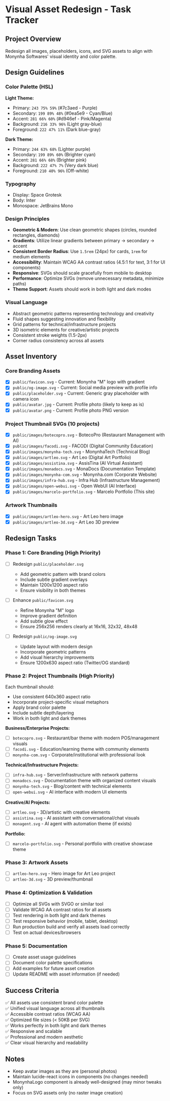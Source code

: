 # Visual Asset Redesign - Task Tracker

## Project Overview

Redesign all images, placeholders, icons, and SVG assets to align with Monynha Softwares' visual identity and color palette.

## Design Guidelines

### Color Palette (HSL)

**Light Theme:**

- Primary: `243 75% 59%` (#7c3aed - Purple)
- Secondary: `199 89% 48%` (#0ea5e9 - Cyan/Blue)
- Accent: `281 66% 60%` (#d946ef - Pink/Magenta)
- Background: `216 33% 96%` (Light gray-blue)
- Foreground: `222 47% 11%` (Dark blue-gray)

**Dark Theme:**

- Primary: `244 63% 68%` (Lighter purple)
- Secondary: `199 89% 60%` (Brighter cyan)
- Accent: `281 66% 68%` (Brighter pink)
- Background: `222 47% 7%` (Very dark blue)
- Foreground: `210 40% 96%` (Off-white)

### Typography

- Display: Space Grotesk
- Body: Inter
- Monospace: JetBrains Mono

### Design Principles

- **Geometric & Modern**: Use clean geometric shapes (circles, rounded rectangles, diamonds)
- **Gradients**: Utilize linear gradients between primary → secondary → accent
- **Consistent Border Radius**: Use `1.5rem` (24px) for cards, `1rem` for medium elements
- **Accessibility**: Maintain WCAG AA contrast ratios (4.5:1 for text, 3:1 for UI components)
- **Responsive**: SVGs should scale gracefully from mobile to desktop
- **Performance**: Optimize SVGs (remove unnecessary metadata, minimize paths)
- **Theme Support**: Assets should work in both light and dark modes

### Visual Language

- Abstract geometric patterns representing technology and creativity
- Fluid shapes suggesting innovation and flexibility
- Grid patterns for technical/infrastructure projects
- 3D isometric elements for creative/artistic projects
- Consistent stroke weights (1.5-2px)
- Corner radius consistency across all assets

## Asset Inventory

### Core Branding Assets

- [x] `public/favicon.svg` - Current: Monynha "M" logo with gradient
- [x] `public/og-image.svg` - Current: Social media preview with profile info
- [x] `public/placeholder.svg` - Current: Generic gray placeholder with camera icon
- [x] `public/avatar.jpg` - Current: Profile photo (likely to keep as is)
- [x] `public/avatar.png` - Current: Profile photo PNG version

### Project Thumbnail SVGs (10 projects)

- [x] `public/images/botecopro.svg` - BotecoPro (Restaurant Management with AI)
- [x] `public/images/facodi.svg` - FACODI (Digital Community Education)
- [x] `public/images/monynha-tech.svg` - MonynhaTech (Technical Blog)
- [x] `public/images/artleo.svg` - Art Leo (Digital Art Portfolio)
- [x] `public/images/assistina.svg` - AssisTina (AI Virtual Assistant)
- [x] `public/images/monadocs.svg` - MonaDocs (Documentation Template)
- [x] `public/images/monynha-com.svg` - Monynha.com (Corporate Website)
- [x] `public/images/infra-hub.svg` - Infra Hub (Infrastructure Management)
- [x] `public/images/open-webui.svg` - Open WebUI (AI Interface)
- [x] `public/images/marcelo-portfolio.svg` - Marcelo Portfolio (This site)

### Artwork Thumbnails

- [x] `public/images/artleo-hero.svg` - Art Leo hero image
- [x] `public/images/artleo-3d.svg` - Art Leo 3D preview

## Redesign Tasks

### Phase 1: Core Branding (High Priority)

- [ ] Redesign `public/placeholder.svg`
  - Add geometric pattern with brand colors
  - Include subtle gradient overlays
  - Maintain 1200x1200 aspect ratio
  - Ensure visibility in both themes
  
- [ ] Enhance `public/favicon.svg`
  - Refine Monynha "M" logo
  - Improve gradient definition
  - Add subtle glow effect
  - Ensure 256x256 renders clearly at 16x16, 32x32, 48x48
  
- [ ] Redesign `public/og-image.svg`
  - Update layout with modern design
  - Incorporate geometric patterns
  - Add visual hierarchy improvements
  - Ensure 1200x630 aspect ratio (Twitter/OG standard)

### Phase 2: Project Thumbnails (High Priority)

Each thumbnail should:

- Use consistent 640x360 aspect ratio
- Incorporate project-specific visual metaphors
- Apply brand color palette
- Include subtle depth/layering
- Work in both light and dark themes

**Business/Enterprise Projects:**

- [ ] `botecopro.svg` - Restaurant/bar theme with modern POS/management visuals
- [ ] `facodi.svg` - Education/learning theme with community elements
- [ ] `monynha-com.svg` - Corporate/institutional with professional look

**Technical/Infrastructure Projects:**

- [ ] `infra-hub.svg` - Server/infrastructure with network patterns
- [ ] `monadocs.svg` - Documentation theme with organized content visuals
- [ ] `monynha-tech.svg` - Blog/content with technical elements
- [ ] `open-webui.svg` - AI interface with modern UI elements

**Creative/AI Projects:**

- [ ] `artleo.svg` - 3D/artistic with creative elements
- [ ] `assistina.svg` - AI assistant with conversational/chat visuals
- [ ] `monagent.svg` - AI agent with automation theme (if exists)

**Portfolio:**

- [ ] `marcelo-portfolio.svg` - Personal portfolio with creative showcase theme

### Phase 3: Artwork Assets

- [ ] `artleo-hero.svg` - Hero image for Art Leo project
- [ ] `artleo-3d.svg` - 3D preview/thumbnail

### Phase 4: Optimization & Validation

- [ ] Optimize all SVGs with SVGO or similar tool
- [ ] Validate WCAG AA contrast ratios for all assets
- [ ] Test rendering in both light and dark themes
- [ ] Test responsive behavior (mobile, tablet, desktop)
- [ ] Run production build and verify all assets load correctly
- [ ] Test on actual devices/browsers

### Phase 5: Documentation

- [ ] Create asset usage guidelines
- [ ] Document color palette specifications
- [ ] Add examples for future asset creation
- [ ] Update README with asset information (if needed)

## Success Criteria

✅ All assets use consistent brand color palette  
✅ Unified visual language across all thumbnails  
✅ Accessible contrast ratios (WCAG AA)  
✅ Optimized file sizes (< 50KB per SVG)  
✅ Works perfectly in both light and dark themes  
✅ Responsive and scalable  
✅ Professional and modern aesthetic  
✅ Clear visual hierarchy and readability  

## Notes

- Keep avatar images as they are (personal photos)
- Maintain lucide-react icons in components (no changes needed)
- MonynhaLogo component is already well-designed (may minor tweaks only)
- Focus on SVG assets only (no raster image creation)
